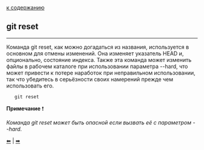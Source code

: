 [к содержанию](/readme.md)

## git reset
---
Команда git reset, как можно догадаться из названия, используется в основном для отмены изменений. Она изменяет указатель HEAD и, опционально, состояние индекса. Также эта команда может изменить файлы в рабочем каталоге при использовании параметра --hard, что может привести к потере наработок при неправильном использовании, так что убедитесь в серьёзности своих намерений прежде чем использовать его.

```
   git reset
```

**Примечание**	&#10071;

*Команда git reset может быть опасной если вызвать её с параметром --hard.*

[&#11013;](/pages/mv.md) |  [&#10145;](/pages/rm.md)